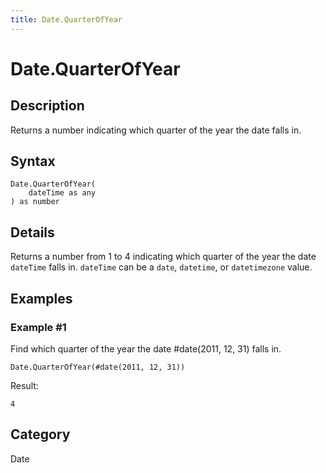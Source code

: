 ```yaml
---
title: Date.QuarterOfYear
---
```


# Date.QuarterOfYear


## Description

Returns a number indicating which quarter of the year the date falls in.


## Syntax

```powerquery
Date.QuarterOfYear(
    dateTime as any
) as number
```


## Details

Returns a number from 1 to 4 indicating which quarter of the year the date <code>dateTime</code> falls in. <code>dateTime</code> can be a <code>date</code>, <code>datetime</code>, or <code>datetimezone</code> value.


## Examples

### Example #1 
Find which quarter of the year the date #date(2011, 12, 31) falls in.
```powerquery
Date.QuarterOfYear(#date(2011, 12, 31))
```

Result: 
```powerquery
4
```




## Category
Date
